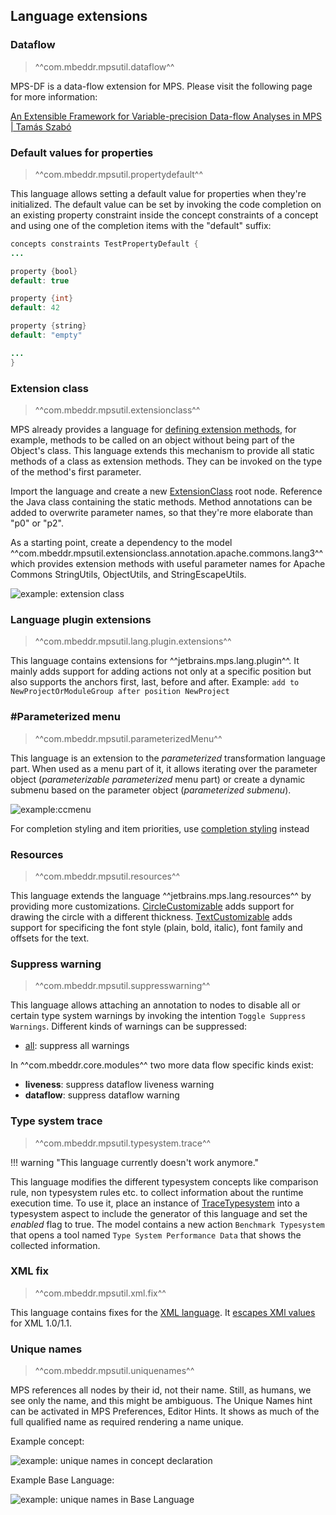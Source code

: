 ## Language extensions

### Dataflow

> ^^com.mbeddr.mpsutil.dataflow^^

MPS-DF is a data-flow extension for MPS. Please visit the following page for more information:

[An Extensible Framework for Variable-precision Data-flow Analyses in MPS | Tamás Szabó](https://szabta89.github.io/projects/df.html)

### Default values for properties

> ^^com.mbeddr.mpsutil.propertydefault^^

This language allows setting a default value for properties when they're initialized.
The default value can be set by invoking the code completion on an existing property constraint inside the concept constraints of a concept and using one of the completion items with the "default" suffix:

```java
concepts constraints TestPropertyDefault {
...

property {bool}
default: true

property {int}
default: 42

property {string}
default: "empty"

...
}
```

### Extension class

> ^^com.mbeddr.mpsutil.extensionclass^^

MPS already provides a language for [defining extension methods](https://www.jetbrains.com/help/mps/type-extension-methods.html), for example, methods to be called on an object without being part of the Object's class. This language extends this mechanism to provide all static methods of a class as extension methods. They can be invoked on the type of the method's first parameter.

Import the language and create a new [ExtensionClass](http://127.0.0.1:63320/node?ref=r%3Aea8e2f7a-cc5b-4bf7-a282-46a98c41b7b5%28com.mbeddr.mpsutil.extensionclass.structure%29%2F5712676642252469509) root node. Reference the Java class containing the static methods. Method annotations can be added to overwrite parameter names, so that they're more elaborate than "p0" or "p2".

As a starting point, create a dependency to the model ^^com.mbeddr.mpsutil.extensionclass.annotation.apache.commons.lang3^^ which provides extension methods with useful parameter names for Apache Commons StringUtils, ObjectUtils, and StringEscapeUtils.

![example: extension class](extensionclass_example.png)

### Language plugin extensions

> ^^com.mbeddr.mpsutil.lang.plugin.extensions^^

This language contains extensions for ^^jetbrains.mps.lang.plugin^^. It mainly adds support for adding actions not only at a specific position but also supports the anchors first, last, before and after. Example:
`add to NewProjectOrModuleGroup after position NewProject`


### #Parameterized menu

> ^^com.mbeddr.mpsutil.parameterizedMenu^^

This language is an extension to the *parameterized* transformation language part. When used as a menu part of it, it allows
iterating over the parameter object (*parameterizable parameterized* menu part) or create a dynamic submenu based on
the parameter object (*parameterized submenu*).

![example:ccmenu](ccmenu_example.png)

For completion styling and item priorities, use [completion styling](https://blog.jetbrains.com/mps/2019/04/jetbrains-mps\-2019-1-custom-style-for-completion-menu-static-methods-in-baselanguage-custom-ui-themes-and-more/#Custom_style_and_priority_of_completion_items_Client_Sponsored) instead

### Resources

> ^^com.mbeddr.mpsutil.resources^^

This language extends the language ^^jetbrains.mps.lang.resources^^ by providing more customizations. [CircleCustomizable](http://127.0.0.1:63320/node?ref=r%3A3a350e23-1ecf-4b26-b501-4772d34dff84%28com.mbeddr.mpsutil.resources.structure%29%2F8062515945409215260) adds support for drawing the circle with a different thickness. [TextCustomizable](http://127.0.0.1:63320/node?ref=r%3A3a350e23-1ecf-4b26-b501-4772d34dff84%28com.mbeddr.mpsutil.resources.structure%29%2F4984484659274609509) adds support for specificing the font style (plain, bold, italic), font family and offsets for the text.


### Suppress warning

> ^^com.mbeddr.mpsutil.suppresswarning^^

This language allows attaching an annotation to nodes to disable all or certain type system warnings by invoking the intention `Toggle Suppress Warnings`. Different kinds of warnings can be suppressed:

- [all](http://127.0.0.1:63320/node?ref=r%3Ad5deda81-7a35-4c2b-bda1-1fdc1db99e3b%28com.mbeddr.mpsutil.suppresswarning.structure%29%2F9116320848000879251): suppress all warnings

In ^^com.mbeddr.core.modules^^ two more data flow specific kinds exist:

- **liveness**: suppress dataflow liveness warning
- **dataflow**: suppress dataflow warning

### Type system trace

> ^^com.mbeddr.mpsutil.typesystem.trace^^

!!! warning "This language currently doesn't work anymore."

This language modifies the different typesystem concepts like comparison rule, non typesystem rules etc. to collect information about the runtime execution time. To use it, place an instance of [TraceTypesystem](http://127.0.0.1:63320/node?ref=2e589a6f-51c3-423f-8ea2-0d769a5cc288%2Fr%3Ac1f6b4a3-d5ba-4a16-9105-fec55e3ea263%28com.mbeddr.mpsutil.typsystem.trace%2Fcom.mbeddr.mpsutil.typsystem.trace.structure%29%2F5632795803933258786) into a typesystem aspect to include the generator of this language and set the *enabled* flag to true. The model contains a new action `Benchmark Typesystem` that opens a tool named `Type System Performance Data` that shows the collected information.

### XML fix

> ^^com.mbeddr.mpsutil.xml.fix^^

This language contains fixes for the [XML language](https://www.jetbrains.com/help/mps/xml-language.html). It [escapes XMl values](https://commons.apache.org/proper/commons-lang/javadocs/api-3.3/org/apache/commons/lang3/StringEscapeUtils.html#escapeXml10(java.lang.String)) for XML 1.0/1.1.

### Unique names

> ^^com.mbeddr.mpsutil.uniquenames^^

MPS references all nodes by their id, not their name. Still, as humans, we see only the name, and this might be ambiguous. The Unique Names hint can be activated in MPS Preferences, Editor Hints. It shows as much of the full qualified name as required rendering a name unique.

Example concept:

![example: unique names in concept declaration](uniquenames_concept_plain.png)

Example Base Language:

![example: unique names in Base Language](uniquenames_class_unique.png)

